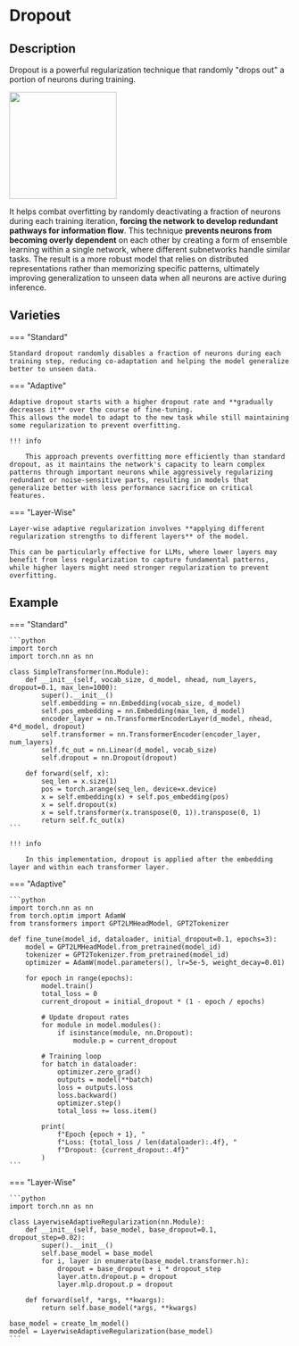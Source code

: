 # Dropout

## Description

Dropout is a powerful regularization technique that randomly "drops out" a portion of neurons during training.

<img src="image1.png" style="width:2in" />

It helps combat overfitting by randomly deactivating a fraction of neurons during each training iteration, **forcing the network to develop redundant pathways for information flow**.
This technique **prevents neurons from becoming overly dependent** on each other by creating a form of ensemble learning within a single network, where different subnetworks handle similar tasks.
The result is a more robust model that relies on distributed representations rather than memorizing specific patterns, ultimately improving generalization to unseen data when all neurons are active during inference.

## Varieties

=== "Standard"

    Standard dropout randomly disables a fraction of neurons during each training step, reducing co-adaptation and helping the model generalize better to unseen data.

=== "Adaptive"

    Adaptive dropout starts with a higher dropout rate and **gradually decreases it** over the course of fine-tuning.
    This allows the model to adapt to the new task while still maintaining some regularization to prevent overfitting.

    !!! info

        This approach prevents overfitting more efficiently than standard dropout, as it maintains the network's capacity to learn complex patterns through important neurons while aggressively regularizing redundant or noise-sensitive parts, resulting in models that generalize better with less performance sacrifice on critical features.

=== "Layer-Wise"

    Layer-wise adaptive regularization involves **applying different regularization strengths to different layers** of the model.

    This can be particularly effective for LLMs, where lower layers may benefit from less regularization to capture fundamental patterns, while higher layers might need stronger regularization to prevent overfitting.

## Example

=== "Standard"

    ```python
    import torch
    import torch.nn as nn

    class SimpleTransformer(nn.Module):
        def __init__(self, vocab_size, d_model, nhead, num_layers, dropout=0.1, max_len=1000):
            super().__init__()
            self.embedding = nn.Embedding(vocab_size, d_model)
            self.pos_embedding = nn.Embedding(max_len, d_model)
            encoder_layer = nn.TransformerEncoderLayer(d_model, nhead, 4*d_model, dropout)
            self.transformer = nn.TransformerEncoder(encoder_layer, num_layers)
            self.fc_out = nn.Linear(d_model, vocab_size)
            self.dropout = nn.Dropout(dropout)

        def forward(self, x):
            seq_len = x.size(1)
            pos = torch.arange(seq_len, device=x.device)
            x = self.embedding(x) + self.pos_embedding(pos)
            x = self.dropout(x)
            x = self.transformer(x.transpose(0, 1)).transpose(0, 1)
            return self.fc_out(x)
    ```

    !!! info

        In this implementation, dropout is applied after the embedding layer and within each transformer layer.

=== "Adaptive"

    ```python
    import torch.nn as nn
    from torch.optim import AdamW
    from transformers import GPT2LMHeadModel, GPT2Tokenizer

    def fine_tune(model_id, dataloader, initial_dropout=0.1, epochs=3):
        model = GPT2LMHeadModel.from_pretrained(model_id)
        tokenizer = GPT2Tokenizer.from_pretrained(model_id)
        optimizer = AdamW(model.parameters(), lr=5e-5, weight_decay=0.01)

        for epoch in range(epochs):
            model.train()
            total_loss = 0
            current_dropout = initial_dropout * (1 - epoch / epochs)

            # Update dropout rates
            for module in model.modules():
                if isinstance(module, nn.Dropout):
                    module.p = current_dropout

            # Training loop
            for batch in dataloader:
                optimizer.zero_grad()
                outputs = model(**batch)
                loss = outputs.loss
                loss.backward()
                optimizer.step()
                total_loss += loss.item()

            print(
                f"Epoch {epoch + 1}, "
                f"Loss: {total_loss / len(dataloader):.4f}, "
                f"Dropout: {current_dropout:.4f}"
            )
    ```

=== "Layer-Wise"

    ```python
    import torch.nn as nn

    class LayerwiseAdaptiveRegularization(nn.Module):
        def __init__(self, base_model, base_dropout=0.1, dropout_step=0.02):
            super().__init__()
            self.base_model = base_model
            for i, layer in enumerate(base_model.transformer.h):
                dropout = base_dropout + i * dropout_step
                layer.attn.dropout.p = dropout
                layer.mlp.dropout.p = dropout

        def forward(self, *args, **kwargs):
            return self.base_model(*args, **kwargs)

    base_model = create_lm_model()
    model = LayerwiseAdaptiveRegularization(base_model)
    ```
